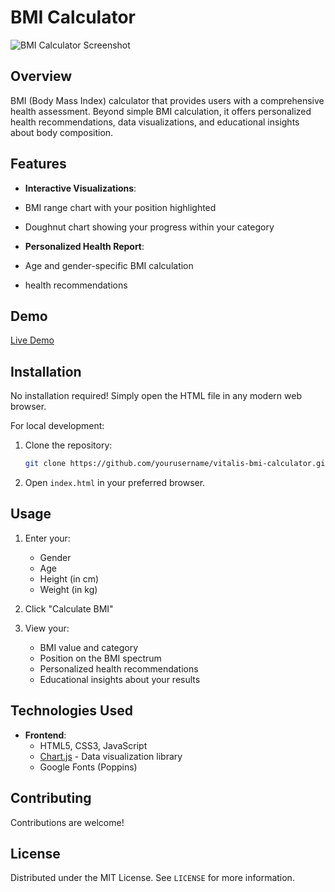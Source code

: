 # BMI Calculator

![BMI Calculator Screenshot](screenshot.png) 

## Overview

BMI (Body Mass Index) calculator that provides users with a comprehensive health assessment. Beyond simple BMI calculation, it offers personalized health recommendations, data visualizations, and educational insights about body composition.

## Features

-   **Interactive Visualizations**: 
  - BMI range chart with your position highlighted
  - Doughnut chart showing your progress within your category

-   **Personalized Health Report**:
  - Age and gender-specific BMI calculation
  - health recommendations

## Demo

[Live Demo](https://bmireport.netlify.app/) 

## Installation

No installation required! Simply open the HTML file in any modern web browser.

For local development:

1. Clone the repository:
   ```bash
   git clone https://github.com/yourusername/vitalis-bmi-calculator.git
   ```

2. Open `index.html` in your preferred browser.

## Usage

1. Enter your:
   - Gender
   - Age
   - Height (in cm)
   - Weight (in kg)

2. Click "Calculate BMI"

3. View your:
   - BMI value and category
   - Position on the BMI spectrum
   - Personalized health recommendations
   - Educational insights about your results

## Technologies Used

- **Frontend**:
  - HTML5, CSS3, JavaScript
  - [Chart.js](https://www.chartjs.org/) - Data visualization library
  - Google Fonts (Poppins) 



## Contributing

Contributions are welcome!


## License

Distributed under the MIT License. See `LICENSE` for more information.


